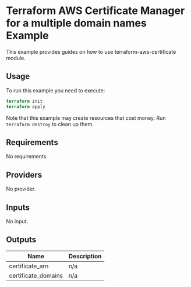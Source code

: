 # Terraform AWS Certificate Manager for a multiple domain names Example

This example provides guides on how to use terraform-aws-certificate module.

## Usage

To run this example you need to execute:

```terraform
terraform init
terraform apply
```

Note that this example may create resources that cost money.
Run `terraform destroy` to clean up them.

## Requirements

No requirements.

## Providers

No provider.

## Inputs

No input.

## Outputs

| Name | Description |
|------|-------------|
| certificate\_arn | n/a |
| certificate\_domains | n/a |
